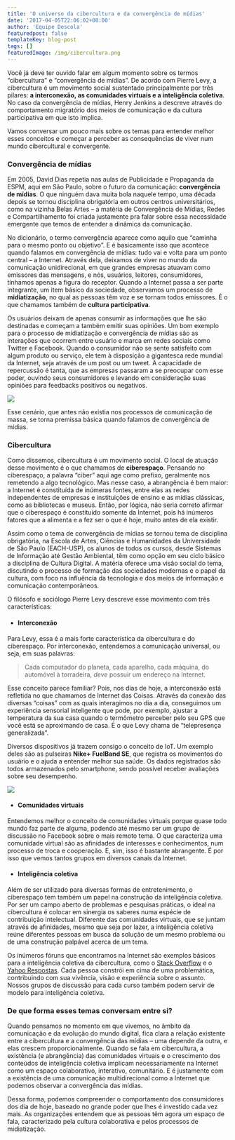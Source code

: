 ```yaml
---
title: 'O universo da cibercultura e da convergência de mídias'
date: '2017-04-05T22:06:02+00:00'
author: 'Equipe Descola'
featuredpost: false
templateKey: blog-post
tags: []
featuredImage: /img/cibercultura.png
---
```

Você já deve ter ouvido falar em algum momento sobre os termos “cibercultura” e “convergência de mídias”. De acordo com Pierre Levy, a cibercultura é um movimento social sustentado principalmente por três pilares: **a interconexão, as comunidades virtuais e a inteligência coletiva**. No caso da convergência de mídias, Henry Jenkins a descreve através do comportamento migratório dos meios de comunicação e da cultura participativa em que isto implica.

Vamos conversar um pouco mais sobre os temas para entender melhor esses conceitos e começar a perceber as consequências de viver num mundo cibercultural e convergente.

### Convergência de mídias

Em 2005, David Dias repetia nas aulas de Publicidade e Propaganda da ESPM, aqui em São Paulo, sobre o futuro da comunicação: **convergência de mídias**. O que ninguém dava muita bola naquele tempo, uma década depois se tornou disciplina obrigatória em outros centros universitários, como na vizinha Belas Artes – a matéria de Convergência de Mídias, Redes e Compartilhamento foi criada justamente pra falar sobre essa necessidade emergente que temos de entender a dinâmica da comunicação.

No dicionário, o termo convergência aparece como aquilo que “caminha para o mesmo ponto ou objetivo”. E é basicamente isso que acontece quando falamos em convergência de mídias: tudo vai e volta para um ponto central – a Internet. Através dela, deixamos de viver no mundo da comunicação unidirecional, em que grandes empresas atuavam como emissores das mensagens, e nós, usuários, leitores, consumidores, tínhamos apenas a figura do receptor. Quando a Internet passa a ser parte integrante, um item básico da sociedade, observamos um processo de **midiatização**, no qual as pessoas têm voz e se tornam todos emissores. É o que chamamos também de **cultura participativa**.

Os usuários deixam de apenas consumir as informações que lhe são destinadas e começam a também emitir suas opiniões. Um bom exemplo para o processo de midiatização e convergência de mídias são as interações que ocorrem entre usuário e marca em redes sociais como Twitter e Facebook. Quando o consumidor não se sente satisfeito com algum produto ou serviço, ele tem à disposição a gigantesca rede mundial da Internet, seja através de um post ou um tweet. A capacidade de repercussão é tanta, que as empresas passaram a se preocupar com esse poder, ouvindo seus consumidores e levando em consideração suas opiniões para feedbacks positivos ou negativos.

![](https://descola.org/drops/wp-content/uploads/2017/04/cocacola.png)

Esse cenário, que antes não existia nos processos de comunicação de massa, se torna premissa básica quando falamos de convergência de mídias.

### Cibercultura

Como dissemos, cibercultura é um movimento social. O local de atuação desse movimento é o que chamamos de **ciberespaço**. Pensando no ciberespaço, a palavra “ciber” aqui age como prefixo, geralmente nos remetendo a algo tecnológico. Mas nesse caso, a abrangência é bem maior: a Internet é constituída de inúmeras fontes, entre elas as redes independentes de empresas e instituições de ensino e as mídias clássicas, como as bibliotecas e museus. Então, por lógica, não seria correto afirmar que o ciberespaço é constituído somente da Internet, pois há inúmeros fatores que a alimenta e a fez ser o que é hoje, muito antes de ela existir.

Assim como o tema de convergência de mídias se tornou tema de disciplina obrigatória, na Escola de Artes, Ciências e Humanidades da Universidade de São Paulo (EACH-USP), os alunos de todos os cursos, desde Sistemas de Informação até Gestão Ambiental, têm como opção em seu ciclo básico a disciplina de Cultura Digital. A matéria oferece uma visão social do tema, discutindo o processo de formação das sociedades modernas e o papel da cultura, com foco na influência da tecnologia e dos meios de informação e comunicação contemporâneos.

O filósofo e sociólogo Pierre Levy descreve esse movimento com três características:

- #### Interconexão

Para Levy, essa é a mais forte característica da cibercultura e do ciberespaço. Por interconexão, entendemos a comunicação universal, ou seja, em suas palavras:

> Cada computador do planeta, cada aparelho, cada máquina, do automóvel à torradeira, *deve* possuir um endereço na Internet.

Esse conceito parece familiar? Pois, nos dias de hoje, a interconexão está refletida no que chamamos de Internet das Coisas. Através da conexão das diversas “coisas” com as quais interagimos no dia a dia, conseguimos um experiência sensorial inteligente que pode, por exemplo, ajustar a temperatura da sua casa quando o termômetro perceber pelo seu GPS que você está se aproximando de casa. É o que Levy chama de “telepresença generalizada”.

Diversos dispositivos já trazem consigo o conceito de IoT. Um exemplo deles são as pulseiras **Nike+ FuelBand SE**, que registra os movimentos do usuário e o ajuda a entender melhor sua saúde. Os dados registrados são todos armazenados pelo smartphone, sendo possível receber avaliações sobre seu desempenho.

![](https://descola.org/drops/wp-content/uploads/2017/04/nike-1024x591.jpg)

- #### Comunidades virtuais

Entendemos melhor o conceito de comunidades virtuais porque quase todo mundo faz parte de alguma, podendo até mesmo ser um grupo de discussão no Facebook sobre o mais remoto tema. O que caracteriza uma comunidade virtual são as afinidades de interesses e conhecimentos, num processo de troca e cooperação. E, sim, isso é bastante abrangente. É por isso que vemos tantos grupos em diversos canais da Internet.

- #### Inteligência coletiva

Além de ser utilizado para diversas formas de entretenimento, o ciberespaço tem também um papel na construção da inteligência coletiva. Por ser um campo aberto de problemas e pesquisas práticas, o ideal na cibercultura é colocar em sinergia os saberes numa espécie de contribuição intelectual. Diferente das comunidades virtuais, que se juntam através de afinidades, mesmo que seja por lazer, a inteligência coletiva reúne diferentes pessoas em busca da solução de um mesmo problema ou de uma construção palpável acerca de um tema.

Os inúmeros fóruns que encontramos na Internet são exemplos básicos para a inteligência coletiva da cibercultura, como o [Stack Overflow](https://pt.stackoverflow.com/) e o [Yahoo Respostas](https://br.answers.yahoo.com/). Cada pessoa constrói em cima de uma problemática, contribuindo com sua vivência, visão e experiência sobre o assunto. Nossos grupos de discussão para cada curso também podem servir de modelo para inteligência coletiva.

### De que forma esses temas conversam entre si?

Quando pensamos no momento em que vivemos, no âmbito da comunicação e da evolução do mundo digital, fica clara a relação existente entre a cibercultura e a convergência das mídias – uma depende da outra, e elas crescem proporcionalmente. Quando se fala em cibercultura, a existência (e abrangência) das comunidades virtuais e o crescimento dos conteúdos de inteligência coletiva implicam necessariamente na Internet como um espaço colaborativo, interativo, comunitário. E é justamente com a existência de uma comunicação multidirecional como a Internet que podemos observar a convergência das mídias.

Dessa forma, podemos compreender o comportamento dos consumidores dos dia de hoje, baseado no grande poder que lhes é investido cada vez mais. As organizações entendem que as pessoas têm agora um espaço de fala, caracterizado pela cultura colaborativa e pelos processos de midiatização.